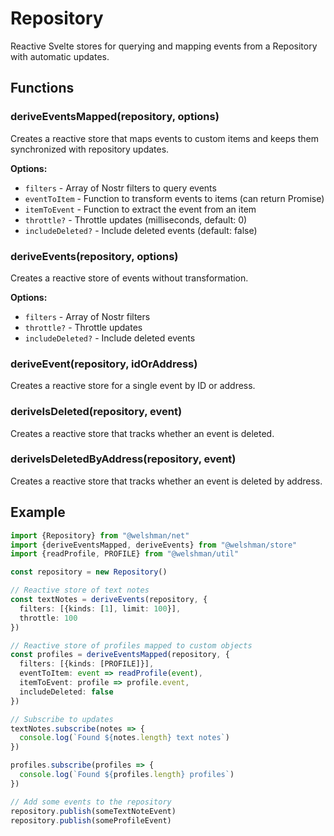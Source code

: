 # Repository

Reactive Svelte stores for querying and mapping events from a Repository with automatic updates.

## Functions

### deriveEventsMapped(repository, options)

Creates a reactive store that maps events to custom items and keeps them synchronized with repository updates.

**Options:**
- `filters` - Array of Nostr filters to query events
- `eventToItem` - Function to transform events to items (can return Promise)
- `itemToEvent` - Function to extract the event from an item
- `throttle?` - Throttle updates (milliseconds, default: 0)
- `includeDeleted?` - Include deleted events (default: false)

### deriveEvents(repository, options)

Creates a reactive store of events without transformation.

**Options:**
- `filters` - Array of Nostr filters
- `throttle?` - Throttle updates
- `includeDeleted?` - Include deleted events

### deriveEvent(repository, idOrAddress)

Creates a reactive store for a single event by ID or address.

### deriveIsDeleted(repository, event)

Creates a reactive store that tracks whether an event is deleted.

### deriveIsDeletedByAddress(repository, event)

Creates a reactive store that tracks whether an event is deleted by address.

## Example

```typescript
import {Repository} from "@welshman/net"
import {deriveEventsMapped, deriveEvents} from "@welshman/store"
import {readProfile, PROFILE} from "@welshman/util"

const repository = new Repository()

// Reactive store of text notes
const textNotes = deriveEvents(repository, {
  filters: [{kinds: [1], limit: 100}],
  throttle: 100
})

// Reactive store of profiles mapped to custom objects
const profiles = deriveEventsMapped(repository, {
  filters: [{kinds: [PROFILE]}],
  eventToItem: event => readProfile(event),
  itemToEvent: profile => profile.event,
  includeDeleted: false
})

// Subscribe to updates
textNotes.subscribe(notes => {
  console.log(`Found ${notes.length} text notes`)
})

profiles.subscribe(profiles => {
  console.log(`Found ${profiles.length} profiles`)
})

// Add some events to the repository
repository.publish(someTextNoteEvent)
repository.publish(someProfileEvent)
```
